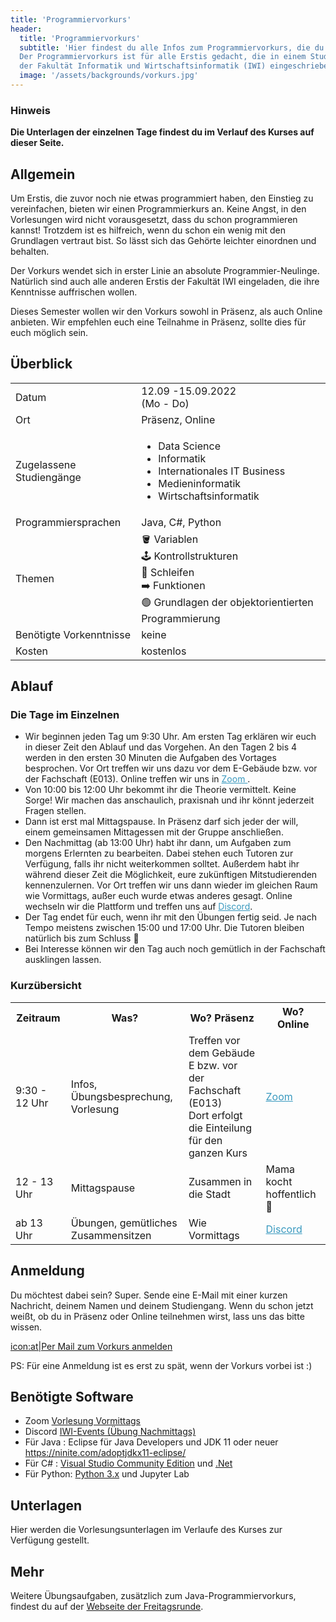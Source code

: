 ```yaml
---
title: 'Programmiervorkurs'
header:
  title: 'Programmiervorkurs'
  subtitle: 'Hier findest du alle Infos zum Programmiervorkurs, die du brauchst.
  Der Programmiervorkurs ist für alle Erstis gedacht, die in einem Studiengang
  der Fakultät Informatik und Wirtschaftsinformatik (IWI) eingeschrieben sind.'
  image: '/assets/backgrounds/vorkurs.jpg'
---
```


### Hinweis

**Die Unterlagen der einzelnen Tage findest du im Verlauf des Kurses auf dieser Seite.**

## Allgemein

Um Erstis, die zuvor noch nie etwas programmiert haben, den Einstieg zu vereinfachen, bieten wir einen Programmierkurs an. Keine Angst, in den Vorlesungen wird nicht vorausgesetzt, dass du schon programmieren kannst! Trotzdem ist es hilfreich, wenn du schon ein wenig mit den Grundlagen vertraut bist. So lässt sich das Gehörte leichter einordnen und behalten.

Der Vorkurs wendet sich in erster Linie an absolute Programmier-Neulinge. Natürlich sind auch alle anderen Erstis der Fakultät IWI eingeladen, die ihre Kenntnisse auffrischen wollen.

Dieses Semester wollen wir den Vorkurs <span class="vorkurs_praesenz vorkurs_online">sowohl</span>
<span class="vorkurs_praesenz">in Präsenz</span><span class="vorkurs_praesenz vorkurs_online">, als auch </span>
<span class="vorkurs_online">Online</span> anbieten.
<span class="vorkurs_praesenz vorkurs_online">Wir empfehlen euch eine Teilnahme in Präsenz, sollte dies für euch möglich sein.</span>

## Überblick

<div class="table-responsive">
    <table class="table-vertical">
        <tr>
            <td>Datum</td>
            <td>12.09 -15.09.2022<br />(Mo - Do)</td>
        </tr>
        <tr>
            <td>Ort</td>
            <td><span class="vorkurs_praesenz">Präsenz</span><span class="vorkurs_praesenz vorkurs_online">, </span>
              <span class="vorkurs_online">Online</span></td>
        </tr>
        <tr>
            <td>Zugelassene Studiengänge</td>
            <td>
                <ul>
                    <span class="vorkurs_ws"><li>Data Science</li></span>
                    <li>Informatik</li>
                    <li>Internationales IT Business</li>
                    <li>Medieninformatik</li>
                    <li>Wirtschaftsinformatik</li>
                </ul>
            </td>
        </tr>
        <tr>
            <td>Programmiersprachen</td>
            <td>Java, C#<span class="vorkurs_ws">, Python</span></td>
        </tr>
        <tr>
            <td>Themen</td>
            <td>
                🪣 Variablen</br>
                🕹️ Kontrollstrukturen</br>
                🔄 Schleifen</br>
                ➡️ Funktionen</br>
                🟢 Grundlagen der objektorientierten Programmierung
            </td>
        </tr>
        <tr>
            <td>Benötigte Vorkenntnisse</td>
            <td>keine</td>
        </tr>
        <tr>
            <td>Kosten</td>
            <td>kostenlos</td>
        </tr>
    </table>
</div>

## Ablauf

### Die Tage im Einzelnen

<!--
* Von 9:30 bis 12:00 Uhr treffen wir uns im [BBB-Raum]()(Link folgt).
* Am Nachmittag treffen wir uns in [Discord]()(Link folgt).
-->
* Wir beginnen jeden Tag um 9:30 Uhr. Am ersten Tag erklären wir euch in dieser Zeit den Ablauf und das Vorgehen.
An den Tagen 2 bis 4 werden in den ersten 30 Minuten die Aufgaben des Vortages besprochen.
<span class="vorkurs_praesenz">Vor Ort treffen wir uns dazu vor dem E-Gebäude bzw. vor der Fachschaft (E013). </span>
<span class="vorkurs_online">Online treffen wir uns in
<a href="https://h-ka-de.zoom.us/j/99053467102?pwd=eFhtbXRaOHUwME81SmxPeHZlSnZEUT09"
style="color: #3999bf; text-decoration: underline;">Zoom  </a>.</span>
* Von 10:00 bis 12:00 Uhr bekommt ihr die Theorie vermittelt. Keine Sorge!
Wir machen das anschaulich, praxisnah und ihr könnt jederzeit Fragen stellen.
* Dann ist erst mal Mittagspause. <span class="vorkurs_praesenz">In Präsenz darf sich jeder der will, einem
gemeinsamen Mittagessen mit der Gruppe anschließen.</span>
* Den Nachmittag (ab 13:00 Uhr) habt ihr dann, um Aufgaben zum morgens Erlernten zu bearbeiten.
  Dabei stehen euch Tutoren zur Verfügung, falls ihr nicht weiterkommen solltet.
  Außerdem habt ihr während dieser Zeit die Möglichkeit, eure zukünftigen Mitstudierenden kennenzulernen.
  <span class="vorkurs_praesenz">Vor Ort treffen wir uns dann wieder im gleichen Raum wie Vormittags,
  außer euch wurde etwas anderes gesagt.</span>
  <span class="vorkurs_online">Online wechseln wir die Plattform und treffen uns 
  auf <a href="https://discord.gg/NJKM4yFUmg" style="color: #3999bf; text-decoration: underline;">Discord</a>.</span>
* Der Tag endet für euch, wenn ihr mit den Übungen fertig seid. Je nach Tempo meistens zwischen 15:00 und 17:00 Uhr. 
  Die Tutoren bleiben natürlich bis zum Schluss 🙂
* Bei Interesse können wir den Tag auch noch gemütlich <span class="vorkurs_praesenz">in der Fachschaft </span>ausklingen lassen.

### Kurzübersicht

<div class="table-responsive">
    <table>
        <tr>
            <th>Zeitraum</th>
            <th>Was?</th>
            <th class="vorkurs_praesenz">Wo? Präsenz</th>
            <th class="vorkurs_online">Wo? Online</th>
        </tr>
        <tr>
            <td>9:30 - 12 Uhr</td>
            <td>Infos, Übungsbesprechung, Vorlesung</td>
            <td class="vorkurs_praesenz">Treffen vor dem Gebäude E bzw. vor der Fachschaft (E013)
            <br> Dort erfolgt die Einteilung für den ganzen Kurs</td>
            <td class="vorkurs_online"><a href="https://h-ka-de.zoom.us/j/99053467102?pwd=eFhtbXRaOHUwME81SmxPeHZlSnZEUT09"
            style="color: #3999bf; text-decoration: underline;">Zoom</a></td>
        </tr>
        <tr>
            <td>12 - 13 Uhr</td>
            <td>Mittagspause</td>
            <td class="vorkurs_praesenz">Zusammen in die Stadt</td>
            <td class="vorkurs_online">Mama kocht hoffentlich 🙂</td>
        </tr>  
        <tr>
            <td>ab 13 Uhr</td>
            <td>Übungen, gemütliches Zusammensitzen</td>
            <td class="vorkurs_praesenz">Wie Vormittags</td>
            <td class="vorkurs_online"><a href="https://discord.gg/NJKM4yFUmg"
            style="color: #3999bf; text-decoration: underline;">Discord</a></td>
        </tr>
    </table>
</div>


## Anmeldung

Du möchtest dabei sein? Super. Sende eine E-Mail mit einer kurzen Nachricht, deinem Namen und deinem Studiengang. <span class="vorkurs_praesenz vorkurs_online">Wenn du schon jetzt weißt, ob du in Präsenz oder Online teilnehmen wirst, lass uns das bitte wissen.</span>

[icon:at|Per Mail zum Vorkurs anmelden](/scripts/email.php?address=vorkurs)

PS: Für eine Anmeldung ist es erst zu spät, wenn der Vorkurs vorbei ist :)

## Benötigte Software
* Zoom [Vorlesung Vormittags](https://h-ka-de.zoom.us/j/99053467102?pwd=eFhtbXRaOHUwME81SmxPeHZlSnZEUT09)
* Discord [IWI-Events (Übung Nachmittags)](https://discord.gg/NJKM4yFUmg)
* Für Java : Eclipse für Java Developers und JDK 11 oder neuer https://ninite.com/adoptjdkx11-eclipse/
* Für C# : [Visual Studio Community Edition](https://code.visualstudio.com/download)
  und [.Net](https://dotnet.microsoft.com/download)
* Für Python: [Python 3.x](https://www.python.org/downloads/) und Jupyter Lab

## Unterlagen
<!--
[Link zu allen Unterlagen](https://drive.google.com/drive/folders/1jatXAqQvVnvqhHfg9rfg-anj4bcZ0oyj?usp=sharing)
-->

Hier werden die Vorlesungsunterlagen im Verlaufe des Kurses zur Verfügung gestellt.

<!-- ### Tag 1

* [Link zu den Folien von Java](https://drive.google.com/file/d/1Qc9ys43Nam31q9GQcqPhy0nqgNNR6V5e/view?usp=sharing)
* [Link zu den Folien von C#](https://drive.google.com/file/d/1e1qA9-OtryB8F6HZtUQUS51bDtpFiurb/view?usp=sharing)
* [Link zu der Aufgabe 1 Java](https://drive.google.com/file/d/1VDOpuAgcddW3C99UOqwo4iCRLdnd1_nf/view?usp=sharing)
* [Link zu der Aufgabe 1 C#](https://drive.google.com/file/d/1HD5nPuTecgXe2kPk6Q_paRPEdSmSxkOP/view?usp=sharing)
* [Link zur Lösung der Aufgabe 1 von Java](https://drive.google.com/file/d/1naN76Y3ZbohnVMc4h3MZDZJV-JoaG2ZL/view?usp=sharing)
* [Link zur Lösung der Aufgabe 1 von C#](https://drive.google.com/file/d/1080rIuD_Vv5Yg2x4NUh5qa2b0BHBem5-/view?usp=sharing)

### Tag 2

* [Link zu den Folien von Java](https://drive.google.com/file/d/1mN9SfudkwQzD2JqN2wOSIEKiEk_lX6by/view?usp=sharing)
* [Link zu den Folien von C#](https://drive.google.com/file/d/1648C5L5uV2cpGi9xaqp1tH6oUb1ycxj2/view?usp=sharing)
* [Link zu der Aufgabe 2 Java](https://drive.google.com/file/d/1UJr-AS2uwa0CfPxUcDchNOKWAru2miJC/view?usp=sharing)
* [Link zu der Aufgabe 2 C#](https://drive.google.com/file/d/1xabMZfimLFz0rNU17mS3DGhoILEGhJAM/view?usp=sharing)
* [Link zur Lösung der Aufgabe 2 von Java](https://drive.google.com/file/d/1T-SdrAtI86oo-nWbVL59pPV1X-skfPtE/view?usp=sharing)
* [Link zur Lösung der Aufgabe 2 von C#](https://drive.google.com/file/d/1lOTrtZ_41NpRS-1iKsbyx9-fofxa8i-n/view?usp=sharing)

### Tag 3

* [Link zu den Folien von Java]( https://drive.google.com/file/d/1xj6QXFubh1X5tHMf4eguMH72TgcAeSsS/view?usp=sharing)
* [Link zu den Folien von C#](https://drive.google.com/file/d/1awsQUXVOXdpSU6U8sDkOi5mcacBI9LIo/view?usp=sharing)
* [Link zu der Aufgabe 3 Java](https://drive.google.com/file/d/1103EO6f624KY42J2lQHXjx3uCaYSNn1v/view?usp=sharing)
* [Link zu der Aufgabe 3 C#](https://drive.google.com/file/d/1OP9_ZYxYcFXpRvnPOeZe7RNPWJ1wHwQP/view?usp=sharing)
* [Link zur Lösung der Aufgabe 3 von Java](https://drive.google.com/file/d/10yoJ4NSHiiTFZqdWqtJljlQrFnRgIVbB/view?usp=sharing)
* [Link zur Lösung der Aufgabe 3 von C#](https://drive.google.com/file/d/1epXc4Gi0lOBshjZEmj5U3RDxMva8zn3M/view?usp=sharing)

### Tag 4

* [Link zu den Folien von Java](https://drive.google.com/file/d/1ZefYhLt2nwhQZepY4TIjnpMvs7ENSM9m/view?usp=sharing)
* [Link zu den Folien von C#](https://drive.google.com/file/d/1AcyLg_Natdy_QVASFjtAagCtf0wqJEG7/view?usp=sharing)
* [Link zum Bahnautomat von Java](https://drive.google.com/file/d/1kjTwkkv7NK3t7GXX2LRZL2BrCFcEz1H6/view?usp=sharing)
* [Link zu der Aufgabe 4 von C#](https://drive.google.com/file/d/1Sbhb5PDkjbuj-u7Kv7GXQM8lKsjeXdMk/view?usp=sharing)
* [Link zur Lösung der Aufgabe 4 von Java](https://drive.google.com/file/d/1EnIYj9hQDF7vzHbV6Lj2XtGbqx9WWtJr/view?usp=sharing)
* [Link zur Lösung der Aufgabe 4 von C#](https://drive.google.com/file/d/1E3QeaQ198ohrsJPHLUFCh7ZE4wSR8YIK/view?usp=sharing)
* [Link zur Umfrage](https://forms.gle/ZN2H8sDFGdkXHE5K8) -->

## Mehr

Weitere Übungsaufgaben, zusätzlich zum Java-Programmiervorkurs, findest du auf der
[Webseite der Freitagsrunde](https://wiki.freitagsrunde.org/Javakurs/%C3%9Cbungsaufgaben).
